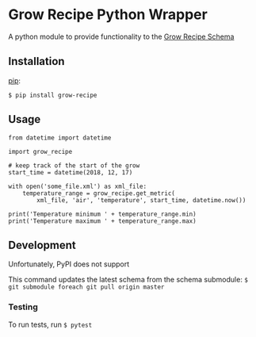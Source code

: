 # Grow Recipe Python Wrapper

A python module to provide functionality to the [Grow Recipe Schema](https://github.com/njason/grow-recipe-schema)


## Installation

[pip](https://pip.pypa.io/en/stable/):

`$ pip install grow-recipe`


## Usage
```
from datetime import datetime

import grow_recipe

# keep track of the start of the grow
start_time = datetime(2018, 12, 17)

with open('some_file.xml') as xml_file:
    temperature_range = grow_recipe.get_metric(
        xml_file, 'air', 'temperature', start_time, datetime.now())

print('Temperature minimum ' + temperature_range.min)
print('Temperature maximum ' + temperature_range.max)
```


## Development

Unfortunately, PyPI does not support 


This command updates the latest schema from the schema submodule:
`$ git submodule foreach git pull origin master`


### Testing
To run tests, run `$ pytest`
